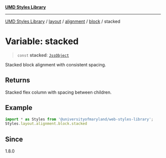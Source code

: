 [**UMD Styles Library**](../../../../../../README.md)

***

[UMD Styles Library](../../../../../../README.md) / [layout](../../../../../README.md) / [alignment](../../../README.md) / [block](../README.md) / stacked

# Variable: stacked

> `const` **stacked**: [`JssObject`](../../../../../../utilities/namespaces/transform/type-aliases/JssObject.md)

Stacked block alignment with consistent spacing.

## Returns

Stacked flex column with spacing between children.

## Example

```typescript
import * as Styles from '@universityofmaryland/web-styles-library';
Styles.layout.alignment.block.stacked
```

## Since

1.8.0
